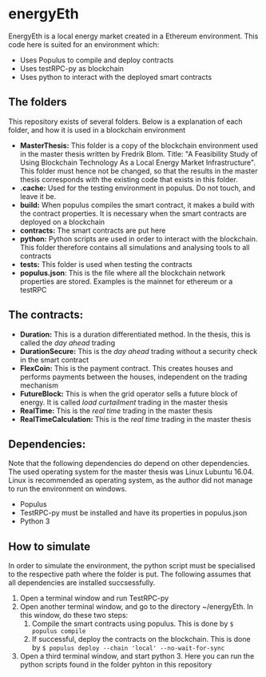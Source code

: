 # energyEth

EnergyEth is a local energy market created in a Ethereum environment. This code here is suited for an environment which:
- Uses Populus to compile and deploy contracts
- Uses testRPC-py as blockchain
- Uses python to interact with the deployed smart contracts

## The folders
This repository exists of several folders. Below is a explanation of each folder, and how it is used in a blockchain environment

- **MasterThesis:** This folder is a copy of the blockchain environment used in the master thesis written by Fredrik Blom. Title: "A Feasibility Study of Using Blockchain Technology As a Local Energy Market Infrastructure". This folder must hence not be changed, so that the results in the master thesis corresponds with the existing code that exists in this folder.
- **.cache:** Used for the testing environment in populus. Do not touch, and leave it be.
- **build:** When populus compiles the smart contract, it makes a build with the contract properties. It is necessary when the smart contracts are deployed on a blockchain
- **contracts:** The smart contracts are put here  
- **python:** Python scripts are used in order to interact with the blockchain. This folder therefore contains all simulations and analysing tools to all contracts
- **tests:** This folder is used when testing the contracts
- **populus.json**: This is the file where all the blockchain network properties are stored. Examples is the mainnet for ethereum or a testRPC

## The contracts:
- **Duration:** This is a duration differentiated method. In the thesis, this is called the _day ahead_ trading
- **DurationSecure:** This is the _day ahead_ trading without a security check in the smart contract
- **FlexCoin:** This is the payment contract. This creates houses and performs payments between the houses, independent on the trading mechanism
- **FutureBlock:** This is when the grid operator sells a future block of energy. It is called _load curtailment_ trading in the master thesis
- **RealTime:** This is the _real time_ trading in the master thesis
- **RealTimeCalculation:** This is the _real time_ trading in the master thesis

## Dependencies:
Note that the following dependencies do depend on other dependencies. The used operating system for the master thesis was Linux Lubuntu 16.04. Linux is recommended as operating system, as the author did not manage to run the environment on windows.

- Populus
- TestRPC-py must be installed and have its properties in populus.json
- Python 3

## How to simulate
In order to simulate the environment, the python script must be specialised to the respective path where the folder is put. The following assumes that all dependencies are installed succsessfully.

1. Open a terminal window and run TestRPC-py
1. Open another terminal window, and go to the directory ~/energyEth. In this window, do these two steps:
    1. Compile the smart contracts using populus. This is done by `$ populus compile`
    1. If successful, deploy the contracts on the blockchain. This is done by `$ populus deploy --chain 'local' --no-wait-for-sync`
1. Open a third terminal window, and start python 3. Here you can run the python scripts found in the folder pyhton in this repository
